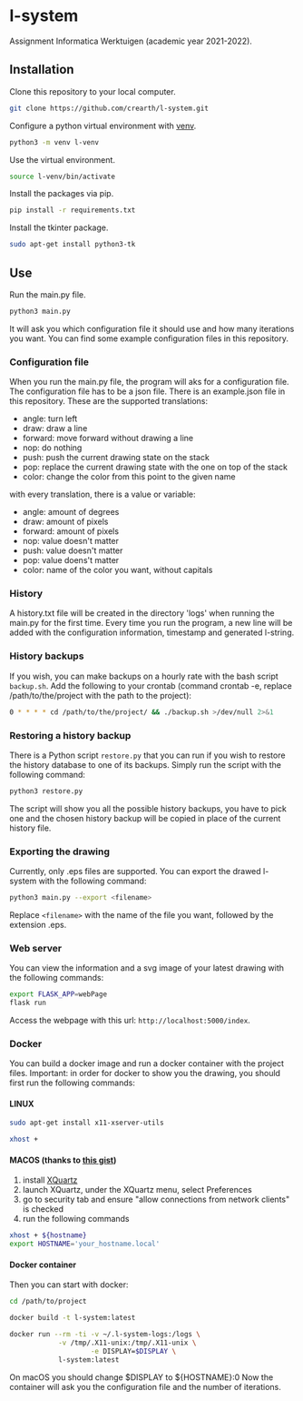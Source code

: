 # l-system
Assignment Informatica Werktuigen (academic year 2021-2022).

## Installation
Clone this repository to your local computer.
```bash
git clone https://github.com/crearth/l-system.git
```

Configure a python virtual environment with [venv](https://docs.python.org/3/library/venv.html).
```bash
python3 -m venv l-venv
```

Use the virtual environment.
```bash
source l-venv/bin/activate
```

Install the packages via pip.
```bash
pip install -r requirements.txt
```

Install the tkinter package.
```bash
sudo apt-get install python3-tk
```

## Use
Run the main.py file.
```bash
python3 main.py
```
It will ask you which configuration file it should use and how many iterations you want. You can find some example configuration files in this repository.

### Configuration file
When you run the main.py file, the program will aks for a configuration file. The configuration file has to be a json file. There is an example.json file in this repository. These are the supported translations:
* angle: turn left
* draw: draw a line
* forward: move forward without drawing a line
* nop: do nothing
* push: push the current drawing state on the stack
* pop: replace the current drawing state with the one on top of the stack
* color: change the color from this point to the given name

with every translation, there is a value or variable:
* angle: amount of degrees
* draw: amount of pixels
* forward: amount of pixels
* nop: value doesn't matter
* push: value doesn't matter
* pop: value doens't matter
* color: name of the color you want, without capitals

### History
A history.txt file will be created in the directory 'logs' when running the main.py for the first time. Every time you run the program, a new line will be added with the configuration information, timestamp and generated l-string.

### History backups
If you wish, you can make backups on a hourly rate with the bash script `backup.sh`. Add the following to your crontab (command crontab -e, replace /path/to/the/project with the path to the project):
```bash
0 * * * * cd /path/to/the/project/ && ./backup.sh >/dev/null 2>&1
``` 

### Restoring a history backup
There is a Python script `restore.py` that you can run if you wish to restore the history database to one of its backups. Simply run the script with the following command:
```bash
python3 restore.py
```
The script will show you all the possible history backups, you have to pick one and the chosen history backup will be copied in place of the current history file.

### Exporting the drawing
Currently, only .eps files are supported.
You can export the drawed l-system with the following command:
```bash
python3 main.py --export <filename>
```
Replace `<filename>` with the name of the file you want, followed by the extension .eps.

### Web server
You can view the information and a svg image of your latest drawing with the following commands:
```bash
export FLASK_APP=webPage
flask run
```
Access the webpage with this url: `http://localhost:5000/index`.

### Docker
You can build a docker image and run a docker container with the project files.
Important: in order for docker to show you the drawing, you should first run the following commands:
#### LINUX
```bash
sudo apt-get install x11-xserver-utils

xhost +
```
#### MACOS (thanks to [this gist](https://gist.github.com/cschiewek/246a244ba23da8b9f0e7b11a68bf3285))
1. install [XQuartz](https://xquartz.org)
2. launch XQuartz, under the XQuartz menu, select Preferences
3. go to security tab and ensure "allow connections from network clients" is checked
4. run the following commands
```bash
xhost + ${hostname}
export HOSTNAME='your_hostname.local'
```

#### Docker container
Then you can start with docker:
```bash
cd /path/to/project

docker build -t l-system:latest

docker run --rm -ti -v ~/.l-system-logs:/logs \
		    -v /tmp/.X11-unix:/tmp/.X11-unix \
                    -e DISPLAY=$DISPLAY \
		    l-system:latest
```
On macOS you should change $DISPLAY to ${HOSTNAME}:0
Now the container will ask you the configuration file and the number of iterations.
